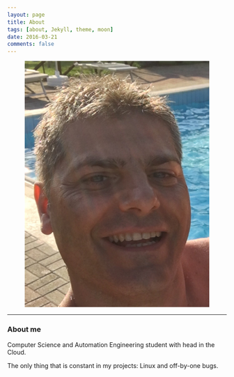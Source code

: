 ```yaml
---
layout: page
title: About 
tags: [about, Jekyll, theme, moon]
date: 2016-03-21
comments: false
---
```


<figure class="half">
	<a href="https://github.com/73stefano/blog.github.io/blob/master/Things/IMG_1146.JPG"><img 
    src="https://github.com/73stefano/blog.github.io/blob/master/Things/IMG_1146.JPG"></a>
</figure>

***

### About me

Computer Science and Automation Engineering student with head in the Cloud. 

The only thing that is constant in my projects: Linux and off-by-one bugs.
